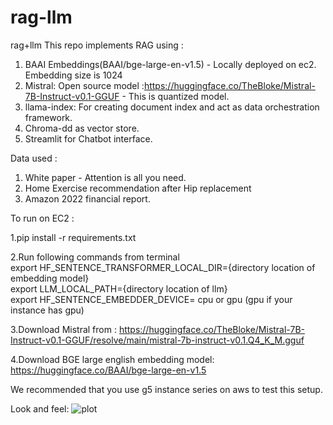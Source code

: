 # rag-llm
rag+llm
This repo implements RAG using :
1. BAAI Embeddings(BAAI/bge-large-en-v1.5) - Locally deployed on ec2. Embedding size is 1024
2. Mistral: Open source model :https://huggingface.co/TheBloke/Mistral-7B-Instruct-v0.1-GGUF - This is quantized model.
3. llama-index: For creating document index and act as data orchestration framework.
4. Chroma-dd as vector store.
5. Streamlit for Chatbot interface.

Data used :
1. White paper - Attention is all you need.
2. Home Exercise recommendation after Hip replacement
3. Amazon 2022 financial report.

To run on EC2 :

1.pip install -r requirements.txt 

2.Run following commands from terminal <br>
  export HF_SENTENCE_TRANSFORMER_LOCAL_DIR={directory location of embedding model} <br>
  export LLM_LOCAL_PATH={directory location of llm} <br>
  export HF_SENTENCE_EMBEDDER_DEVICE= cpu or gpu (gpu if your instance has gpu) <br>

3.Download Mistral from :
   https://huggingface.co/TheBloke/Mistral-7B-Instruct-v0.1-GGUF/resolve/main/mistral-7b-instruct-v0.1.Q4_K_M.gguf

4.Download BGE large english embedding model:
  https://huggingface.co/BAAI/bge-large-en-v1.5

We recommended that you use g5 instance series on aws to test this setup.
  
Look and feel:
![plot](./images/Chat-with-document.png)
